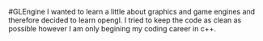 #GLEngine
I wanted to learn a little about graphics and game engines and therefore decided to learn opengl. I tried to keep the code as clean as possible however I am only begining my coding career in c++.